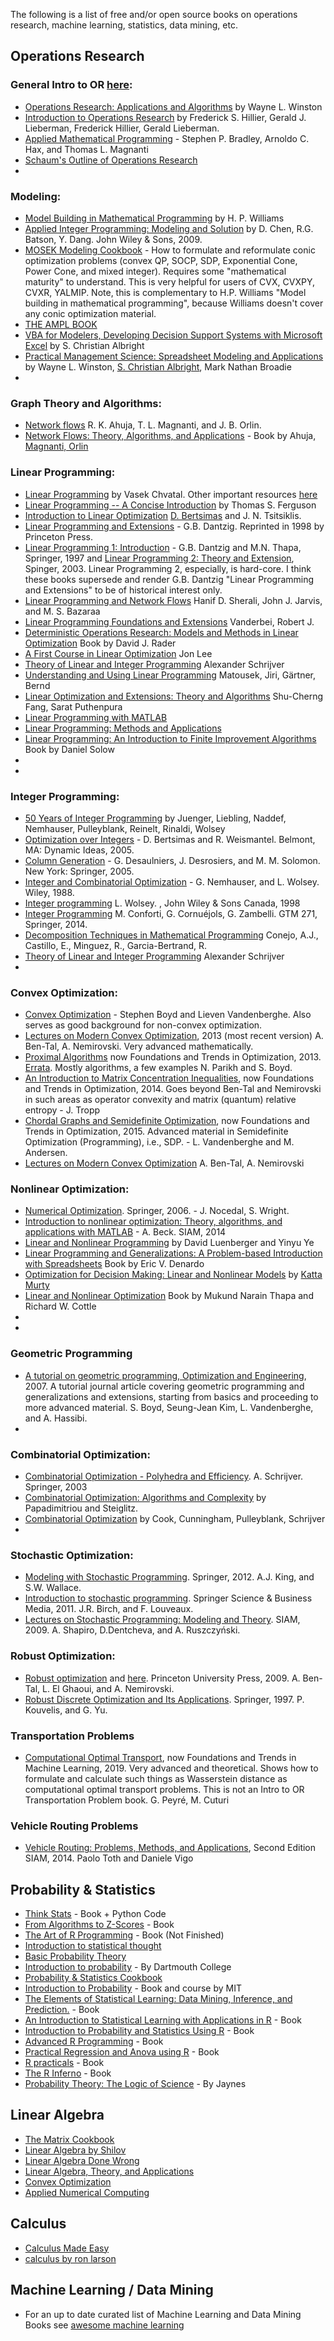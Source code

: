 
The following is a list of free and/or open source books on operations research, machine learning, statistics, data mining, etc.

## Operations Research

### General Intro to OR [here](http://www.maximalsoftware.com/resources/books/):

* [Operations Research: Applications and Algorithms](https://itslearningakarmazyan.files.wordpress.com/2015/09/operation-research-aplications-and-algorithms.pdf) by Wayne L. Winston
* [Introduction to Operations Research](https://www.amazon.com/dp/0073017795)  by Frederick S. Hillier, Gerald J. Lieberman, Frederick Hillier, Gerald Lieberman.
* [Applied Mathematical Programming](http://web.mit.edu/15.053/www/AMP.htm) - Stephen P. Bradley, Arnoldo C. Hax, and Thomas L. Magnanti
* [Schaum's Outline of Operations Research](https://www.google.com/books/edition/Schaum_s_Outline_of_Operations_Research/16sK1voVookC?hl=en&gbpv=1&printsec=frontcover)
* 



### Modeling:

* [Model Building in Mathematical Programming](http://pourghaderi.com/wp-content/uploads/2018/12/Wiliams-Model-Building-in-Mathematical-Programming-5th-2013.pdf) by H. P. Williams
* [Applied Integer Programming: Modeling and Solution](https://onlinelibrary.wiley.com/doi/book/10.1002/9781118166000) by D. Chen, R.G. Batson, Y. Dang. John Wiley & Sons, 2009.
* [MOSEK Modeling Cookbook](https://docs.mosek.com/modeling-cookbook/index.html) - How to formulate and reformulate conic optimization problems (convex QP, SOCP, SDP, Exponential Cone, Power Cone, and mixed integer). Requires some "mathematical maturity" to understand. This is very helpful for users of CVX, CVXPY, CVXR, YALMIP. Note, this is complementary to H.P. Williams "Model building in mathematical programming", because Williams doesn't cover any conic optimization material.
* [THE AMPL BOOK](https://ampl.com/resources/the-ampl-book/)
* [VBA for Modelers, Developing Decision Support Systems with Microsoft Excel](http://www.amazon.com/exec/obidos/ASIN/0534380123/maximal0f) by S. Christian Albright
* [Practical Management Science: Spreadsheet Modeling and Applications](http://www.amazon.com/exec/obidos/ASIN/0534371353/maximal0f) by Wayne L. Winston, [S. Christian Albright](https://www.gettextbooks.com/author/Albright_S_Christian/?author=Christian+Albright), Mark Nathan Broadie
* 





 


### Graph Theory and Algorithms:

* [Network flows](http://cs.yazd.ac.ir/hasheminezhad/STSCS4R1.pdf) R. K. Ahuja, T. L. Magnanti, and J. B. Orlin. 
* [Network Flows: Theory, Algorithms, and Applications](http://cs.yazd.ac.ir/hasheminezhad/STSCS4R1.pdf) - Book by Ahuja, [Magnanti, Orlin](https://mitmgmtfaculty.mit.edu/jorlin/network-flows/)


### Linear Programming:

* [Linear Programming](https://www.amazon.com/Linear-Programming-Books-Mathematical-Sciences/dp/0716715872) by Vasek Chvatal. Other important resources [here](https://home.cs.colorado.edu/~hal/565notes.pdf)
* [Linear Programming -- A Concise Introduction](http://www.math.ucla.edu/~tom/LP.pdf) by Thomas S. Ferguson 
* [Introduction to Linear Optimization](http://www.athenasc.com/linoptbook.html) [D. Bertsimas](https://www.mit.edu/~dbertsim/books.html) and J. N. Tsitsiklis. 
* [Linear Programming and Extensions](https://www.rand.org/content/dam/rand/pubs/reports/2007/R366part1.pdf) - G.B. Dantzig. Reprinted in 1998 by Princeton Press.
* [Linear Programming 1: Introduction](https://www.springer.com/gp/book/9780387948331) - G.B. Dantzig and M.N. Thapa, Springer, 1997 and [Linear Programming 2: Theory and Extension](https://www.springer.com/gp/book/9780387986135), Spinger, 2003. Linear Programming 2, especially, is hard-core. I think these books supersede and render G.B. Dantzig "Linear Programming and Extensions" to be of historical interest only.
* [Linear Programming and Network Flows](http://cs.yazd.ac.ir/hasheminezhad/Bazaraa-LP[430912].pdf) Hanif D. Sherali, John J. Jarvis, and M. S. Bazaraa
* [Linear Programming Foundations and Extensions](https://vanderbei.princeton.edu/LPbook/) Vanderbei, Robert J.
* [Deterministic Operations Research: Models and Methods in Linear Optimization](https://www.wiley.com/en-us/Deterministic+Operations+Research%3A+Models+and+Methods+in+Linear+Optimization-p-9780470484517) Book by David J. Rader
* [A First Course in Linear Optimization](https://github.com/jon77lee/JLee_LinearOptimizationBook/blob/master/JLee.3.0.pdf) Jon Lee
* [Theory of Linear and Integer Programming](https://www.wiley.com/en-us/Theory+of+Linear+and+Integer+Programming-p-9780471982326) Alexander Schrijver
* [Understanding and Using Linear Programming](https://www.springer.com/gp/book/9783540306979) Matousek, Jiri, Gärtner, Bernd
* [Linear Optimization and Extensions: Theory and Algorithms](https://www.amazon.com/Linear-Optimization-Extensions-Theory-Algorithms/dp/0139152652) Shu-Cherng Fang, Sarat Puthenpura 
* [Linear Programming with MATLAB](https://www.amazon.com/dp/0898716438)
* [Linear Programming: Methods and Applications](https://www.amazon.com/dp/048643284X)
* [Linear Programming: An Introduction to Finite Improvement Algorithms](https://www.amazon.com/Linear-Programming-Introduction-Improvement-Mathematics/dp/0486493768) Book by Daniel Solow
* 
* 


### Integer Programming:

* [50 Years of Integer Programming](https://www.springer.com/gp/book/9783540682745) by Juenger, Liebling, Naddef, Nemhauser, Pulleyblank, Reinelt, Rinaldi, Wolsey
* [Optimization over Integers](https://www.dynamic-ideas.com/books/x0g7bsm2nvnl6j7ebqodcrhsvlgbm7) - D. Bertsimas and R. Weismantel. Belmont, MA: Dynamic Ideas, 2005.
* [Column Generation](https://www.springer.com/gp/book/9780387254852) - G. Desaulniers, J. Desrosiers, and M. M. Solomon. New York: Springer, 2005.
* [Integer and Combinatorial Optimization](https://onlinelibrary.wiley.com/doi/book/10.1002/9781118627372) - G. Nemhauser, and L. Wolsey. Wiley, 1988.
* [Integer programming](https://www.wiley.com/en-us/Integer+Programming-p-9780471283669) L. Wolsey. , John Wiley & Sons Canada, 1998
* [Integer Programming](https://link.springer.com/book/10.1007%2F978-3-319-11008-0) M. Conforti, G. Cornuéjols, G. Zambelli.  GTM 271, Springer, 2014.
* [Decomposition Techniques in Mathematical Programming](https://www.springer.com/gp/book/9783540276852) Conejo, A.J., Castillo, E., Minguez, R., Garcia-Bertrand, R.
* [Theory of Linear and Integer Programming](https://www.wiley.com/en-us/Theory+of+Linear+and+Integer+Programming-p-9780471982326) Alexander Schrijver
* 


### Convex Optimization:
* [Convex Optimization](https://web.stanford.edu/~boyd/cvxbook/) - Stephen Boyd and Lieven Vandenberghe. Also serves as good background for non-convex optimization.
* [Lectures on Modern Convex Optimization](https://www2.isye.gatech.edu/~nemirovs/LMCO_LN.pdf), 2013 (most recent version) A. Ben-Tal, A. Nemirovski. Very advanced mathematically.
* [Proximal Algorithms](https://web.stanford.edu/~boyd/papers/pdf/prox_algs.pdf) now Foundations and Trends in Optimization, 2013. [Errata](https://web.stanford.edu/~boyd/papers/prox_algs/errata.pdf). Mostly algorithms, a few examples N. Parikh and S. Boyd.
* [An Introduction to Matrix Concentration Inequalities](https://arxiv.org/pdf/1501.01571.pdf), now Foundations and Trends in Optimization, 2014. Goes beyond Ben-Tal and Nemirovski in such areas as operator convexity and matrix (quantum) relative entropy - J. Tropp
* [Chordal Graphs and Semidefinite Optimization](http://www.seas.ucla.edu/~vandenbe/publications/chordalsdp.pdf), now Foundations and Trends in Optimization, 2015. Advanced material in Semidefinite Optimization (Programming), i.e., SDP. - L. Vandenberghe and M. Andersen. 
* [Lectures on Modern Convex Optimization](https://www2.isye.gatech.edu/~nemirovs/lmco_run.pdf)  A. Ben-Tal, A. Nemirovski



### Nonlinear Optimization:

* [Numerical Optimization](https://www.csie.ntu.edu.tw/~r97002/temp/num_optimization.pdf). Springer, 2006. - J. Nocedal, S. Wright. 
* [Introduction to nonlinear optimization: Theory, algorithms, and applications with MATLAB](https://epubs.siam.org/doi/book/10.1137/1.9781611973655?mobileUi=0) - A. Beck. SIAM, 2014
* [Linear and Nonlinear Programming](https://eng.uok.ac.ir/mfathi/Courses/Advanced%20Eng%20Math/Linear%20and%20Nonlinear%20Programming.pdf) by David Luenberger and Yinyu Ye 
* [Linear Programming and Generalizations: A Problem-based Introduction with Spreadsheets](https://www.springer.com/gp/book/9781441964908) Book by Eric V. Denardo
* [Optimization for Decision Making: Linear and Nonlinear Models](http://www-personal.umich.edu/~murty/books/opti_model/) by [Katta Murty](http://www-personal.umich.edu/~murty/)
* [Linear and Nonlinear Optimization](https://www.springer.com/gp/book/9781493970537) Book by Mukund Narain Thapa and Richard W. Cottle
* 
* 


### Geometric Programming
* [A tutorial on geometric programming, Optimization and Engineering](https://web.stanford.edu/~boyd/papers/pdf/gp_tutorial.pdf), 2007. A tutorial journal article covering geometric programming and generalizations and extensions, starting from basics and proceeding to more advanced material. S. Boyd, Seung-Jean Kim, L. Vandenberghe, and A. Hassibi. 
* 


### Combinatorial Optimization:
* [Combinatorial Optimization - Polyhedra and Efficiency](https://www.springer.com/gp/book/9783540443896). A. Schrijver. Springer, 2003
* [Combinatorial Optimization: Algorithms and Complexity](https://www.amazon.com/dp/0486402584) by Papadimitriou and Steiglitz.
* [Combinatorial Optimization](https://www.amazon.com/dp/047155894X) by Cook, Cunningham, Pulleyblank, Schrijver
* 


### Stochastic Optimization:
* [Modeling with Stochastic Programming](https://link.springer.com/book/10.1007/978-0-387-87817-1). Springer, 2012. A.J. King, and S.W. Wallace. 
* [Introduction to stochastic programming](https://link.springer.com/book/10.1007/978-1-4614-0237-4). Springer Science & Business Media, 2011. J.R. Birch, and F. Louveaux. 
* [Lectures on Stochastic Programming: Modeling and Theory](https://epubs.siam.org/doi/book/10.1137/1.9780898718751). SIAM, 2009. A. Shapiro, D.Dentcheva, and A. Ruszczyński. 


### Robust Optimization:
* [Robust optimization](https://press.princeton.edu/titles/9099.html) and [here](https://docs.google.com/viewer?a=v&pid=sites&srcid=ZGVmYXVsdGRvbWFpbnxyb2J1c3RvcHRpbWl6YXRpb258Z3g6N2NkNmUwZWZhMTliYjlhMw). Princeton University Press, 2009. A. Ben-Tal, L. El Ghaoui, and A. Nemirovski. 
* [Robust Discrete Optimization and Its Applications](https://www.springer.com/gp/book/9780792342915). Springer, 1997. P. Kouvelis, and G. Yu. 


### Transportation Problems
* [Computational Optimal Transport](https://arxiv.org/pdf/1803.00567.pdf), now Foundations and Trends in Machine Learning, 2019. Very advanced and theoretical. Shows how to formulate and calculate such things as Wasserstein distance as computational optimal transport problems. This is not an Intro to OR Transportation Problem book. G. Peyré, M. Cuturi


### Vehicle Routing Problems
* [Vehicle Routing: Problems, Methods, and Applications](https://epubs.siam.org/doi/book/10.1137/1.9781611973594), Second Edition SIAM, 2014. Paolo Toth and Daniele Vigo 

## Probability & Statistics

* [Think Stats](https://www.greenteapress.com/thinkstats/) - Book + Python Code
* [From Algorithms to Z-Scores](http://heather.cs.ucdavis.edu/probstatbook) - Book
* [The Art of R Programming](http://heather.cs.ucdavis.edu/~matloff/132/NSPpart.pdf) - Book (Not Finished)
* [Introduction to statistical thought](https://people.math.umass.edu/~lavine/Book/book.pdf)
* [Basic Probability Theory](https://www.math.uiuc.edu/~r-ash/BPT/BPT.pdf)
* [Introduction to probability](https://math.dartmouth.edu/~prob/prob/prob.pdf) - By Dartmouth College
* [Probability & Statistics Cookbook](http://statistics.zone/)
* [Introduction to Probability](http://athenasc.com/probbook.html) -  Book and course by MIT
* [The Elements of Statistical Learning: Data Mining, Inference, and Prediction.](https://web.stanford.edu/~hastie/ElemStatLearn/) - Book
* [An Introduction to Statistical Learning with Applications in R](https://www-bcf.usc.edu/~gareth/ISL/) - Book
* [Introduction to Probability and Statistics Using R](http://ipsur.r-forge.r-project.org/book/download/IPSUR.pdf) - Book
* [Advanced R Programming](http://adv-r.had.co.nz) - Book
* [Practical Regression and Anova using R](https://cran.r-project.org/doc/contrib/Faraway-PRA.pdf) - Book
* [R practicals](http://www.columbia.edu/~cjd11/charles_dimaggio/DIRE/resources/R/practicalsBookNoAns.pdf) - Book
* [The R Inferno](https://www.burns-stat.com/pages/Tutor/R_inferno.pdf) - Book
* [Probability Theory: The Logic of Science](https://bayes.wustl.edu/etj/prob/book.pdf) - By Jaynes

## Linear Algebra

* [The Matrix Cookbook](https://www.math.uwaterloo.ca/~hwolkowi/matrixcookbook.pdf)
* [Linear Algebra by Shilov](https://cosmathclub.files.wordpress.com/2014/10/georgi-shilov-linear-algebra4.pdf)
* [Linear Algebra Done Wrong](https://www.math.brown.edu/~treil/papers/LADW/LADW.html)
* [Linear Algebra, Theory, and Applications](https://math.byu.edu/~klkuttle/Linearalgebra.pdf)
* [Convex Optimization](https://web.stanford.edu/~boyd/cvxbook/bv_cvxbook.pdf)
* [Applied Numerical Computing](https://www.seas.ucla.edu/~vandenbe/ee133a.html)

## Calculus

* [Calculus Made Easy](https://github.com/lahorekid/Calculus/blob/master/Calculus%20Made%20Easy.pdf)
* [calculus by ron larson](https://www.spps.org/cms/lib/MN01910242/Centricity/Domain/860/%20CalculusTextbook.pdf)



## Machine Learning / Data Mining

* For an up to date curated list of Machine Learning and Data Mining Books see [awesome machine learning](https://github.com/josephmisiti/awesome-machine-learning/blob/master/books.md)
